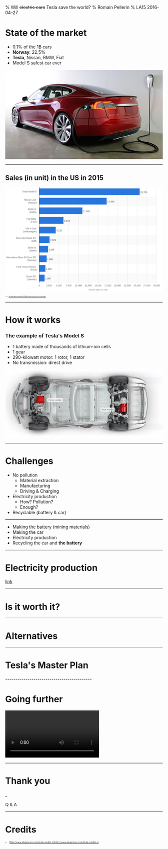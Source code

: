 % Will ~~electric cars~~ Tesla save the world?
% Romain Pellerin
% LA15 2016-04-27

# State of the market

* 0.1% of the 1B cars
* **Norway**: 22.5%
* **Tesla**, Nissan, BMW, Fiat
* Model S safest car ever

<img src="assets/models.jpg" alt="Tesla Model S" class="w50"/>

<div class="pages" />

-------------------------------------------

## Sales (in unit) in the US in 2015

<img src="assets/marketshare.png" alt="Market Share" class="w80"/><br />
<span style="font-size: .2em; color: gray">Source: http://www.statista.com/statistics/257966/best-selling-electric-cars-in-the-united-states/</span>

<div class="pages" />

-------------------------------------------

# How it works

### The example of Tesla's Model S

* 1 battery made of thousands of lithium-ion cells
* 1 gear
* 290-kilowatt motor: 1 rotor, 1 stator
* No transmission: direct drive

<img src="assets/chassis.png" alt="Tesla Model S Chassis" class="w50"/>

<div class="pages" />

-------------------------------------------

# Challenges

- No pollution
    - Material extraction
    - Manufacturing
    - Driving & Charging
- Electricity production
    - How? Pollution?
    - Enough?
- Recyclable (battery & car)

-------------------------------------------

* Making the battery (mining materials)
* Making the car
* Electricity production
* Recycling the car and **the battery**

<div class="pages" />

-------------------------------------------

# Electricity production

[link](http://www.citylab.com/weather/2015/06/where-electric-vehicles-actually-cause-more-pollution-than-gas-cars/397136/)

<div class="pages" />

-------------------------------------------

# Is it worth it?

<div class="pages" />

-------------------------------------------

# Alternatives

<div class="pages" />

-------------------------------------------

# Tesla's Master Plan

<div class="pages" />
-------------------------------------------

# Going further 

<video autoplay loop src="assets/selfdriving.mp4" ></video>

<div class="pages" />

-------------------------------------------

# Thank you

_

Q & A

-------------------------------------------

# Credits

<div style="font-size: .5em;">

* [http://www.plugincars.com/tesla-model-s](http://www.plugincars.com/tesla-model-s)

</div>
